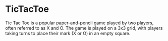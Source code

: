 # TicTacToe
Tic Tac Toe is a popular paper-and-pencil game played by two players, often referred to as X and O. The game is played on a 3x3 grid, with players taking turns to place their mark (X or O) in an empty square.

